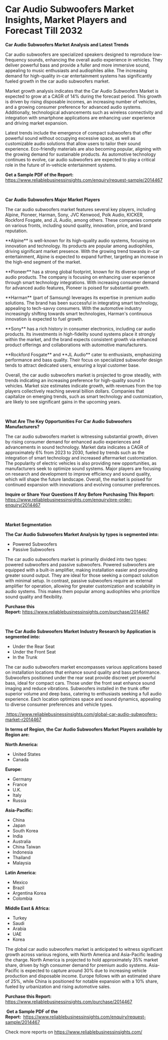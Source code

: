 <p><h1>Car Audio Subwoofers Market Insights, Market Players and Forecast Till 2032</h1></p><p><strong>Car Audio Subwoofers Market Analysis and Latest Trends</strong></p>
<p><p>Car audio subwoofers are specialized speakers designed to reproduce low-frequency sounds, enhancing the overall audio experience in vehicles. They deliver powerful bass and provide a fuller and more immersive sound, appealing to music enthusiasts and audiophiles alike. The increasing demand for high-quality in-car entertainment systems has significantly fueled growth in the car audio subwoofers market.</p><p>Market growth analysis indicates that the Car Audio Subwoofers Market is expected to grow at a CAGR of 14% during the forecast period. This growth is driven by rising disposable incomes, an increasing number of vehicles, and a growing consumer preference for advanced audio systems. Additionally, technological advancements such as wireless connectivity and integration with smartphone applications are enhancing user experience and driving market expansion.</p><p>Latest trends include the emergence of compact subwoofers that offer powerful sound without occupying excessive space, as well as customizable audio solutions that allow users to tailor their sound experience. Eco-friendly materials are also becoming popular, aligning with the growing demand for sustainable products. As automotive technology continues to evolve, car audio subwoofers are expected to play a critical role in the future of in-vehicle entertainment systems.</p></p>
<p><strong>Get a Sample PDF of the Report:&nbsp;</strong> <a href="https://www.reliablebusinessinsights.com/enquiry/request-sample/2014467?utm_campaign=2450&utm_medium=2&utm_source=Github&utm_content=ia&utm_term=11022025&utm_id=car-audio-subwoofers">https://www.reliablebusinessinsights.com/enquiry/request-sample/2014467</a></p>
<p>&nbsp;</p>
<p><strong>Car Audio Subwoofers Major Market Players</strong></p>
<p><p>The car audio subwoofers market features several key players, including Alpine, Pioneer, Harman, Sony, JVC Kenwood, Polk Audio, KICKER, Rockford Fosgate, and JL Audio, among others. These companies compete on various fronts, including sound quality, innovation, price, and brand reputation.</p><p>**Alpine** is well-known for its high-quality audio systems, focusing on innovation and technology. Its products are popular among audiophiles, driving significant market presence. With the growing trend towards in-car entertainment, Alpine is expected to expand further, targeting an increase in the high-end segment of the market.</p><p>**Pioneer** has a strong global footprint, known for its diverse range of audio products. The company is focusing on enhancing user experience through smart technology integrations. With increasing consumer demand for advanced audio features, Pioneer is poised for substantial growth.</p><p>**Harman** (part of Samsung) leverages its expertise in premium audio solutions. The brand has been successful in integrating smart technology, appealing to tech-savvy consumers. With the automotive industry increasingly shifting towards smart technologies, Harman's continuous innovation is expected to fuel growth.</p><p>**Sony** has a rich history in consumer electronics, including car audio products. Its investments in high-fidelity sound systems place it strongly within the market, and the brand expects consistent growth via enhanced product offerings and collaborations with automotive manufacturers.</p><p>**Rockford Fosgate** and **JL Audio** cater to enthusiasts, emphasizing performance and bass quality. Their focus on specialized subwoofer design tends to attract dedicated users, ensuring a loyal customer base.</p><p>Overall, the car audio subwoofers market is projected to grow steadily, with trends indicating an increasing preference for high-quality sound in vehicles. Market size estimates indicate growth, with revenues from the top players collectively reaching several billion dollars. Companies that capitalize on emerging trends, such as smart technology and customization, are likely to see significant gains in the upcoming years.</p></p>
<p>&nbsp;</p>
<p><strong>What Are The Key Opportunities For Car Audio Subwoofers Manufacturers?</strong></p>
<p><p>The car audio subwoofers market is witnessing substantial growth, driven by rising consumer demand for enhanced audio experiences and advancements in sound technology. Market data indicates a CAGR of approximately 6% from 2023 to 2030, fueled by trends such as the integration of smart technology and increased aftermarket customization. The popularity of electric vehicles is also providing new opportunities, as manufacturers seek to optimize sound systems. Major players are focusing on research and development to improve efficiency and sound quality, which will shape the future landscape. Overall, the market is poised for continued expansion with innovations and evolving consumer preferences.</p></p>
<p><strong>Inquire or Share Your Questions If Any Before Purchasing This Report:</strong> <a href="https://www.reliablebusinessinsights.com/enquiry/pre-order-enquiry/2014467?utm_campaign=2450&utm_medium=2&utm_source=Github&utm_content=ia&utm_term=11022025&utm_id=car-audio-subwoofers">https://www.reliablebusinessinsights.com/enquiry/pre-order-enquiry/2014467</a></p>
<p>&nbsp;</p>
<p><strong>Market Segmentation</strong></p>
<p><strong>The Car Audio Subwoofers Market Analysis by types is segmented into:</strong></p>
<p><ul><li>Powered Subwoofers</li><li>Passive Subwoofers</li></ul></p>
<p><p>The car audio subwoofers market is primarily divided into two types: powered subwoofers and passive subwoofers. Powered subwoofers are equipped with a built-in amplifier, making installation easier and providing greater sound output. They are ideal for those seeking a compact solution with minimal setup. In contrast, passive subwoofers require an external amplifier for operation, allowing for greater customization and scalability in audio systems. This makes them popular among audiophiles who prioritize sound quality and flexibility.</p></p>
<p><strong>Purchase this Report:&nbsp;</strong><a href="https://www.reliablebusinessinsights.com/purchase/2014467?utm_campaign=2450&utm_medium=2&utm_source=Github&utm_content=ia&utm_term=11022025&utm_id=car-audio-subwoofers">https://www.reliablebusinessinsights.com/purchase/2014467</a></p>
<p>&nbsp;</p>
<p><strong>The Car Audio Subwoofers Market Industry Research by Application is segmented into:</strong></p>
<p><ul><li>Under the Rear Seat</li><li>Under the Front Seat</li><li>In the Trunk</li></ul></p>
<p><p>The car audio subwoofers market encompasses various applications based on installation locations that enhance sound quality and bass performance. Subwoofers positioned under the rear seat provide discreet yet powerful bass, ideal for compact cars. Those under the front seat enhance sound imaging and reduce vibrations. Subwoofers installed in the trunk offer superior volume and deep bass, catering to enthusiasts seeking a full audio experience. Each location optimizes space and sound dynamics, appealing to diverse consumer preferences and vehicle types.</p></p>
<p><a href="https://www.reliablebusinessinsights.com/global-car-audio-subwoofers-market-r2014467?utm_campaign=2450&utm_medium=2&utm_source=Github&utm_content=ia&utm_term=11022025&utm_id=car-audio-subwoofers">&nbsp;https://www.reliablebusinessinsights.com/global-car-audio-subwoofers-market-r2014467</a></p>
<p><strong>In terms of Region, the Car Audio Subwoofers Market Players available by Region are:</strong></p>
<p>
    <p> <strong> North America: </strong>
        <ul>
            <li>United States</li>
            <li>Canada</li>
        </ul>
        </p> 
    <p> <strong> Europe: </strong>
        <ul>
            <li>Germany</li>
            <li>France</li>
            <li>U.K.</li>
            <li>Italy</li>
            <li>Russia</li>
        </ul>
        </p> 
    <p> <strong> Asia-Pacific: </strong>
        <ul>
            <li>China</li>
            <li>Japan</li>
            <li>South Korea</li>
            <li>India</li>
            <li>Australia</li>
            <li>China Taiwan</li>
            <li>Indonesia</li>
            <li>Thailand</li>
            <li>Malaysia</li>
        </ul>
        </p> 
    <p> <strong> Latin America: </strong>
        <ul>
            <li>Mexico</li>
            <li>Brazil</li>
            <li>Argentina Korea</li>
            <li>Colombia</li>
        </ul>
        </p> 
    <p> <strong> Middle East & Africa: </strong>
        <ul>
            <li>Turkey</li>
            <li>Saudi</li>
            <li>Arabia</li>
            <li>UAE</li>
            <li>Korea</li>
        </ul>
    </p>
    </p>
<p><p>The global car audio subwoofers market is anticipated to witness significant growth across various regions, with North America and Asia-Pacific leading the charge. North America is projected to hold approximately 35% market share, driven by high consumer demand for premium audio systems. Asia-Pacific is expected to capture around 30% due to increasing vehicle production and disposable income. Europe follows with an estimated share of 25%, while China is positioned for notable expansion with a 10% share, fueled by urbanization and rising automotive sales.</p></p>
<p><strong>Purchase this Report: </strong><a href="https://www.reliablebusinessinsights.com/purchase/2014467?utm_campaign=2450&utm_medium=2&utm_source=Github&utm_content=ia&utm_term=11022025&utm_id=car-audio-subwoofers">https://www.reliablebusinessinsights.com/purchase/2014467</a></p>
<p>&nbsp;<strong>Get a Sample PDF of the Report:&nbsp;&nbsp;</strong><a href="https://www.reliablebusinessinsights.com/enquiry/request-sample/2014467?utm_campaign=2450&utm_medium=2&utm_source=Github&utm_content=ia&utm_term=11022025&utm_id=car-audio-subwoofers">https://www.reliablebusinessinsights.com/enquiry/request-sample/2014467</a></p>
<p><strong></strong></p>
<p>Check more reports on <a href="https://www.reliablebusinessinsights.com/?utm_campaign=2450&utm_medium=2&utm_source=Github&utm_content=ia&utm_term=11022025&utm_id=car-audio-subwoofers">https://www.reliablebusinessinsights.com/</a></p>